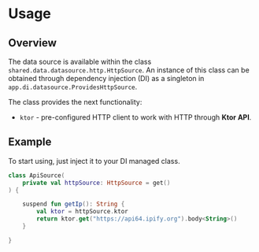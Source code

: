 # Usage

## Overview

The data source is available within the class `shared.data.datasource.http.HttpSource`. An instance of this class can be obtained through dependency injection (DI) as a singleton in `app.di.datasource.ProvidesHttpSource`.

The class provides the next functionality:

- `ktor` - pre-configured HTTP client to work with HTTP through **Ktor API**.

## Example

To start using, just inject it to your DI managed class.

```kotlin
class ApiSource(
    private val httpSource: HttpSource = get()
) {

    suspend fun getIp(): String {
        val ktor = httpSource.ktor
        return ktor.get("https://api64.ipify.org").body<String>()
    }

}
```
